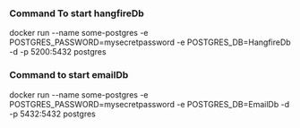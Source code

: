 ### Command To start hangfireDb
docker run --name some-postgres -e POSTGRES_PASSWORD=mysecretpassword -e POSTGRES_DB=HangfireDb -d -p 5200:5432 postgres

### Command to start emailDb
docker run --name some-postgres -e POSTGRES_PASSWORD=mysecretpassword -e POSTGRES_DB=EmailDb -d -p 5432:5432 postgres